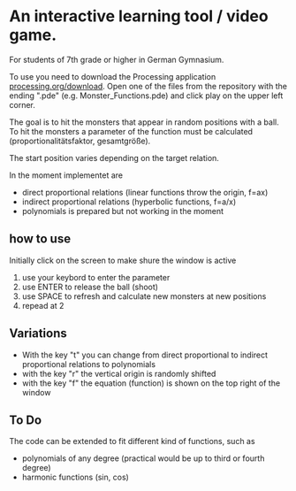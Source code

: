 

# An interactive learning tool / video game. 

For students of 7th grade or higher in German Gymnasium.  

To use you need to download the Processing application [processing.org/download](https://processing.org/download).
Open one of the files from the repository  with the ending ".pde" (e.g. Monster_Functions.pde) and click play on the upper left corner.  

The goal is to hit the monsters that appear in random positions with a ball. 
To hit the monsters a parameter of the function must be calculated (proportionalitätsfaktor, gesamtgröße).

The start position varies depending on the target relation. 

In the moment implementet are 

- direct proportional relations (linear functions throw the origin, f=ax)
- indirect proportional relations (hyperbolic functions, f=a/x)
- polynomials is prepared but not working in the moment


## how to use

Initially click on the screen to make shure the window is active

1. use your keybord to enter the parameter 
2. use ENTER to release the ball (shoot)
3. use SPACE to refresh and calculate new monsters at new positions
4. repead at 2

## Variations

- With the key "t" you can change from direct proportional to indirect proportional relations to polynomials
- with the key "r" the vertical origin is randomly shifted
- with the key "f" the equation (function) is shown on the top right of the window


## To Do

The code can be extended to fit different kind of functions, such as

- polynomials of any degree (practical would be up to third or fourth degree)
- harmonic functions (sin, cos)


